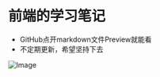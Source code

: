# 前端的学习笔记
- GitHub点开markdown文件Preview就能看
- 不定期更新，希望坚持下去

![Image](https://i.pinimg.com/originals/60/40/d0/6040d0113d46ecdfe8b176474f465e03.gif)
